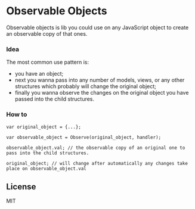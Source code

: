 # Observable Objects

Observable objects is lib you could use on any JavaScript object to create an observable copy of that ones.

### Idea

The most common use pattern is:

- you have an object;
- next you wanna pass into any number of models, views, or any other structures which probably will change the original object;
- finally you wanna observe the changes on the original object you have passed into the child structures.

### How to

```
var original_object = {...};
```

```
var observable_object = Observe(original_object, handler);
```

```
observable_object.val; // the observable copy of an original one to pass into the child structures.
```

```
original_object; // will change after automatically any changes take place on observable_object.val
```

License
----

MIT
